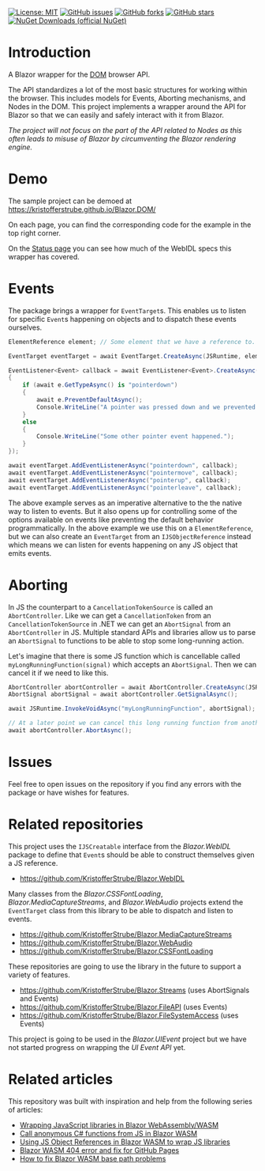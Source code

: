 [![License: MIT](https://img.shields.io/badge/License-MIT-yellow.svg)](/LICENSE.md)
[![GitHub issues](https://img.shields.io/github/issues/KristofferStrube/Blazor.DOM)](https://github.com/KristofferStrube/Blazor.DOM/issues)
[![GitHub forks](https://img.shields.io/github/forks/KristofferStrube/Blazor.DOM)](https://github.com/KristofferStrube/Blazor.DOM/network/members)
[![GitHub stars](https://img.shields.io/github/stars/KristofferStrube/Blazor.DOM)](https://github.com/KristofferStrube/Blazor.DOM/stargazers)
[![NuGet Downloads (official NuGet)](https://img.shields.io/nuget/dt/KristofferStrube.Blazor.DOM?label=NuGet%20Downloads)](https://www.nuget.org/packages/KristofferStrube.Blazor.DOM/)

# Introduction
A Blazor wrapper for the [DOM](https://dom.spec.whatwg.org/) browser API.

The API standardizes a lot of the most basic structures for working within the browser. This includes models for Events, Aborting mechanisms, and Nodes in the DOM. This project implements a wrapper around the API for Blazor so that we can easily and safely interact with it from Blazor.

*The project will not focus on the part of the API related to Nodes as this often leads to misuse of Blazor by circumventing the Blazor rendering engine.*

# Demo
The sample project can be demoed at https://kristofferstrube.github.io/Blazor.DOM/

On each page, you can find the corresponding code for the example in the top right corner.

On the [Status page](https://kristofferstrube.github.io/Blazor.DOM/Status) you can see how much of the WebIDL specs this wrapper has covered.

# Events
The package brings a wrapper for `EventTarget`s. This enables us to listen for specific `Event`s happening on objects and to dispatch these events ourselves.
```csharp
ElementReference element; // Some element that we have a reference to.

EventTarget eventTarget = await EventTarget.CreateAsync(JSRuntime, element);

EventListener<Event> callback = await EventListener<Event>.CreateAsync(JSRuntime, async (e) =>
{
    if (await e.GetTypeAsync() is "pointerdown")
    {
        await e.PreventDefaultAsync();
        Console.WriteLine("A pointer was pressed down and we prevented the default behaviour.");
    }
    else
    {
        Console.WriteLine("Some other pointer event happened.");
    }
});

await eventTarget.AddEventListenerAsync("pointerdown", callback);
await eventTarget.AddEventListenerAsync("pointermove", callback);
await eventTarget.AddEventListenerAsync("pointerup", callback);
await eventTarget.AddEventListenerAsync("pointerleave", callback);
```
The above example serves as an imperative alternative to the the native way to listen to events. But it also opens up for controlling some of the options available on events like preventing the default behavior programmatically. In the above example we use this on a `ElementReference`, but we can also create an `EventTarget` from an `IJSObjectReference` instead which means we can listen for events happening on any JS object that emits events.

# Aborting
In JS the counterpart to a `CancellationTokenSource` is called an `AbortController`. Like we can get a `CancellationToken` from an `CancellationTokenSource` in .NET we can get an `AbortSignal` from an `AbortController` in JS. Multiple standard APIs and libraries allow us to parse an `AbortSignal` to functions to be able to stop some long-running action.

Let's imagine that there is some JS function which is cancellable called `myLongRunningFunction(signal)` which accepts an `AbortSignal`. Then we can cancel it if we need to like this.

```csharp
AbortController abortController = await AbortController.CreateAsync(JSRuntime);
AbortSignal abortSignal = await abortController.GetSignalAsync();

await JSRuntime.InvokeVoidAsync("myLongRunningFunction", abortSignal);

// At a later point we can cancel this long running function from another method.
await abortController.AbortAsync();
```

# Issues
Feel free to open issues on the repository if you find any errors with the package or have wishes for features.

# Related repositories
This project uses the `IJSCreatable` interface from the *Blazor.WebIDL* package to define that `Event`s should be able to construct themselves given a JS reference.
- https://github.com/KristofferStrube/Blazor.WebIDL

Many classes from the *Blazor.CSSFontLoading*, *Blazor.MediaCaptureStreams*, and *Blazor.WebAudio* projects extend the `EventTarget` class from this library to be able to dispatch and listen to events.
- https://github.com/KristofferStrube/Blazor.MediaCaptureStreams
- https://github.com/KristofferStrube/Blazor.WebAudio
- https://github.com/KristofferStrube/Blazor.CSSFontLoading

These repositories are going to use the library in the future to support a variety of features.
- https://github.com/KristofferStrube/Blazor.Streams (uses AbortSignals and Events)
- https://github.com/KristofferStrube/Blazor.FileAPI (uses Events)
- https://github.com/KristofferStrube/Blazor.FileSystemAccess (uses Events)

This project is going to be used in the *Blazor.UIEvent* project but we have not started progress on wrapping the *UI Event API* yet.

# Related articles
This repository was built with inspiration and help from the following series of articles:

- [Wrapping JavaScript libraries in Blazor WebAssembly/WASM](https://blog.elmah.io/wrapping-javascript-libraries-in-blazor-webassembly-wasm/)
- [Call anonymous C# functions from JS in Blazor WASM](https://blog.elmah.io/call-anonymous-c-functions-from-js-in-blazor-wasm/)
- [Using JS Object References in Blazor WASM to wrap JS libraries](https://blog.elmah.io/using-js-object-references-in-blazor-wasm-to-wrap-js-libraries/)
- [Blazor WASM 404 error and fix for GitHub Pages](https://blog.elmah.io/blazor-wasm-404-error-and-fix-for-github-pages/)
- [How to fix Blazor WASM base path problems](https://blog.elmah.io/how-to-fix-blazor-wasm-base-path-problems/)
